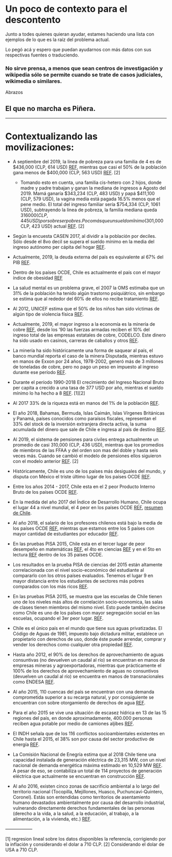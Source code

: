 # Un poco de contexto para el descontento

Junto a todes quienes quieran ayudar, estames haciendo una lista con ejemplos de lo que es la raíz del problema actual.

Lo pegó acá y espero que puedan ayudarnos con más datos con sus respectivas fuentes o traduciendo.

### No sirve prensa, a menos que sean centros de investigación y wikipedia sólo se permite cuando se trate de casos judiciales, wikimedia o similares.

Abrazos

## El que no marcha es Piñera.

---

# **Contextualizando las movilizaciones**:


* A septiembre del 2019, la linea de pobreza para una familia de 4 es de $436,000 (CLP, 614 USD) [REF](http://observatorio.ministeriodesarrollosocial.gob.cl/layout/doc/ipc/Valor_CBA_y_LPs_19.09.pdf), mientras que casi el 50% de la población gana menos de $400,000 (CLP, 563 USD) [REF](http://www.fundacionsol.cl/estudios/losverdaderos-salarios-de-chile-2018/). [2]

    * Tomando esto en cuenta, una familia cis-hetero con 2 hijos, donde madre y padre trabajan y ganan la mediana de ingresos a Agosto del 2019. Mamá ganaría $343,234 (CLP, 483 USD) y papá $411,100 (CLP, 579 USD), la vagina media está pagada 16.5% menos que el pene medio. El total del ingreso familiar sería $754,334 (CLP, 1061 USD), subtrayendo la linea de pobreza, la familia mediana queda $316000 (CLP, 445 USD) por sobre ser pobres. Poco más que un sueldo mînimo ($301,000 CLP, 423 USD) actual [REF](https://ine.cl/prensa/detalle-prensa/2019/08/13/ingreso-laboral-promedio-mensual-en-chile-fue-de-$573.964-en-2018). [2]


* Según la encuesta CASEN 2017, al dividir a la población por deciles. Sólo desde el 8vo decil se supera el sueldo mínimo en la media del ingreso autónomo per cápita del hogar [REF](http://observatorio.ministeriodesarrollosocial.gob.cl/casen-multidimensional/casen/casen_2017.php).

* Actualmente, 2019, la deuda externa del país es equivalente al 67% del PIB [REF](https://www.bcentral.cl/deuda-externa).

* Dentro de los países OCDE, Chile es actualmente el país con el mayor índice de obesidad [REF](https://data.oecd.org/chart/5ILm)

* La salud mental es un problema grave, el 2007 la OMS estimaba que un 31% de la población ha tenido algún trastorno psiquiátrico, sin embargo se estima que al rededor del 60% de ellos no recibe tratamiento [REF](https://www.who.int/mental_health/policy/country/chile/en/).

* Al 2012, UNICEF estima que el 50% de los niños han sido víctimas de algún tipo de violencia física [REF](https://unicef.cl/web/tabla-5-indicadores-para-la-dimension-proteccion/).

* Actualmente, 2019, el mayor ingreso a la economía es la minería de cobre [REF](https://en.wikipedia.org/wiki/Economy_of_Chile#/media/File:Tree_map_export_2009_Chile.jpeg), desde los ’90 las fuerzas armadas reciben el 10% del ingreso total de las empresas estatales de cobre, CODELCO. Este dinero ha sido usado en casinos, carreras de caballos y otros [REF](https://es.wikipedia.org/wiki/Milicogate).

* La minería ha sido históricamente una forma de saquear al país, el banco mundial reporta el caso de la minera Disputada, mientras estuvo en manos de Exxon por 24 años, 1978-2002, generó más de 3 millones de toneladas de cobre, pero no pago un peso en impuesto al ingreso durante ese período [REF](https://siteresources.worldbank.org/INTOGMC/Resources/336099-1156955107170/miningroyaltiespublication.pdf).

* Durante el período 1990-2018 El crecimiento del Ingreso Nacional Bruto per capita a crecido a una tasa de 377 USD por año, mientras el sueldo mínimo lo ha hecho a 8 [REF](https://data.worldbank.org/country/chile). [1][2]

* Al 2017 33% de la riqueza está en manos del 1% de la población [REF](http://www.fundacionsol.cl/2017/07/banco-central-quintil-mas-rico-concentra-72-la-riqueza-chile/).

* El año 2018, Bahamas, Bermuda, Islas Caimán, Islas Vírgenes Británicas y Panamá, países conocidos como paraísos fiscales, representan el 33% del stock de la inversión extranjera directa activa, la suma acumulada del dinero que sale de Chile e ingresa al país de destino [REF](https://si3.bcentral.cl/estadisticas/Principal1/Estudios/SE/BDP/IED.html).

* Al 2019, el sistema de pensiones para civiles entrega actualmente un promedio de casi 310,000 (CLP, 436 USD), mientras que los promedios de miembros de las FFAA y del orden son mas del doble y hasta seis veces más. Cuando se cambió el modelo de pensiones ellos siguieron con el modelo anterior [REF](http://www.fundacionsol.cl/estudios/pensiones-por-la-fuerza-2019/). [2]

* Históricamente, Chile es uno de los países más desiguales del mundo, y disputa con México el triste último lugar de los países OCDE [REF](https://data.oecd.org/chart/5Ivh).

* Entre los años 2014 - 2017, Chile esta en el 2 peor Producto Interno Bruto de los países OCDE [REF](https://data.oecd.org/chart/5IL8).

* En la medida del año 2017 del Índice de Desarrollo Humano, Chile ocupa el lugar 44 a nivel mundial, el 4 peor en los países OCDE [REF](http://hdr.undp.org/en/data), [resumen de Chile](http://hdr.undp.org/en/countries/profiles/CHL).

* Al año 2018, el salario de los profesores chilenos está bajo la media de los países OCDE [REF](https://data.oecd.org/teachers/teachers-salaries.htm), mientras que estamos entre los 5 países con mayor cantidad de estudiantes por educador [REF](https://data.oecd.org/chart/5IGj).

* En las pruebas PISA 2015, Chile esta en el tercer lugar de peor desempeño en matemáticas [REF](https://data.oecd.org/chart/5IGk), el 4to en ciencias [REF](https://data.oecd.org/chart/5IGm) y en el 5to en lectura [REF](https://data.oecd.org/chart/5IKW) dentro de los 35 países OCDE.

* Los resultados en la prueba PISA de ciencias del 2015 están altamente correlacionada con el nivel socio-económico del estudiante al compararlo con los otros países evaluados. Tenemos el lugar 9 en mayor distancia entre los estudiantes de sectores más pobres comparados con los más ricos [REF](http://gpseducation.oecd.org/CountryProfile?primaryCountry=CHL&treshold=10&topic=PI).

* En las pruebas PISA 2015, se muestra que las escuelas de Chile tienen uno de los niveles más altos de correlación socio-economica, las salas de clases tienen miembros del mismo nivel. Esto puede también decirse como Chile es uno de los paîses con mayor segregación social en las escuelas, ocupando el 3er peor lugar. [REF](http://gpseducation.oecd.org/CountryProfile?primaryCountry=CHL&treshold=10&topic=PI).

* Chile es el único país en el mundo que tiene sus aguas privatizadas. El Código de Aguas de 1981, impuesto bajo dictadura militar, establece un propietario con derechos de uso, donde éste puede arrendar, comprar y vender los derechos como cualquier otra propiedad [REF](https://www.leychile.cl/Navegar?idNorma=5605).

* Hasta año 2012, el 90% de los derechos de aprovechamiento de aguas consuntivas (no devuelven un caudal al río) se encuentran en manos de empresas mineras y agroexportadoras, mientras que prácticamente el 100% de los derechos de aprovechamiento de aguas no consuntivos (devuelven un caudal al río) se encuentra en manos de transnacionales como ENDESA [REF](https://ciperchile.cl/2012/02/17/la-privatizacion-de-las-aguas-en-chile-viola-los-derechos-humanos/).

* Al año 2015, 110 cuencas del país se encuentran con una demanda comprometida superior a su recarga natural, y por consiguiente se encuentran con sobre otorgamiento de derechos de agua [REF](https://www.interior.gob.cl/media/2015/04/recursos_hidricos.pdf).

* Para el año 2015 se vive una situación de escasez hídrica en 13 de las 15 regiones del país, en donde aproximadamente, 400.000 personas reciben agua potable por medio de camiones aljibes [REF](https://www.interior.gob.cl/media/2015/04/recursos_hidricos.pdf).

* El INDH señala que de los 116 conflictos socioambientales existentes en Chile hasta el 2015, el 38% son por causa del sector productivo de energía [REF](mapaconflictos.indh.cl).

* La Comisión Nacional de Enegría estima que al 2018 Chile tiene una capacidad instalada de generación eléctrica de 23,315 MW, con un nivel nacional de demanda energética máxima estimado en 10,529 MW [REF](https://www.cne.cl/wp-content/uploads/2019/04/Anuario-CNE-2018.pdf). A pesar de eso, se contabiliza un total de 114 proyectos de generación eléctrica que actualmente se encuentran en construcción [REF](https://mapaconflictos.indh.cl).

* Al año 2016, existen cinco zonas de sacrificio ambiental a lo largo del territorio nacional (Tocopilla, Mejillones, Huasco, Puchuncaví-Quintero, Coronel). Estás son entendidas como territorios de asentamiento humano devastados ambientalmente por causa del desarrollo industrial, vulnerando directamente derechos fundamentales de las personas (derecho a la vida, a la salud, a la educación, al trabajo, a la alimentación, a la vivienda, etc.)
[REF](https://www.terram.cl/2016/02/infografias-conoce-las-zonas-de-sacrificio-ambiental-del-pais-2/).


——————

[1] regresion lineal sobre los datos disponibles la referencia, corrigiendo por la inflación y considerando el dolar a 710 CLP.
[2] Considerando el dolar de USA a 710 CLP.
